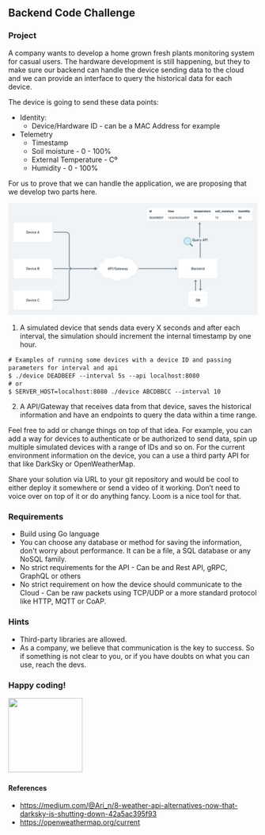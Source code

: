 ## Backend Code Challenge

### Project

A company wants to develop a home grown fresh plants monitoring system for casual users. The hardware development is still happening, but they to make sure our backend can handle the device sending data to the cloud and we can provide an interface to query the historical data for each device.

The device is going to send these data points:

- Identity:
  - Device/Hardware ID - can be a MAC Address for example
- Telemetry
  - Timestamp
  - Soil moisture - 0 - 100%
  - External Temperature - Cº
  - Humidity - 0 - 100%

For us to prove that we can handle the application, we are proposing that we develop two parts here.

![Architecture](./architecture.png)

1. A simulated device that sends data every X seconds and after each interval, the simulation should increment the internal timestamp by one hour.

```
# Examples of running some devices with a device ID and passing parameters for interval and api
$ ./device DEADBEEF --interval 5s --api localhost:8080
# or
$ SERVER_HOST=localhost:8080 ./device ABCDBBCC --interval 10
```

2. A API/Gateway that receives data from that device, saves the historical information and have an endpoints to query the data within a time range.

Feel free to add or change things on top of that idea. For example, you can add a way for devices to authenticate or be authorized to send data, spin up multiple simulated devices with a range of IDs and so on. For the current environment information on the device, you can a use a third party API for that like DarkSky or OpenWeatherMap.

Share your solution via URL to your git repository and would be cool to either deploy it somewhere or send a video of it working. Don’t need to voice over on top of it or do anything fancy. Loom is a nice tool for that.

### Requirements

- Build using Go language
- You can choose any database or method for saving the information, don't worry about performance. It can be a file, a SQL database or any NoSQL family.
- No strict requirements for the API - Can be and Rest API, gRPC, GraphQL or others
- No strict requirement on how the device should communicate to the Cloud - Can be raw packets using TCP/UDP or a more standard protocol like HTTP, MQTT or CoAP.

### Hints

- Third-party libraries are allowed.
- As a company, we believe that communication is the key to success. So if something is not clear to you, or if you have doubts on what you can use, reach the devs.

### Happy coding!

<img src="https://user-images.githubusercontent.com/5693916/30273942-84252588-96fb-11e7-9420-5516b92cb1f7.gif" data-canonical-src="https://user-images.githubusercontent.com/5693916/30273942-84252588-96fb-11e7-9420-5516b92cb1f7.gif" width="150" height="150" />

#### References

- https://medium.com/@Ari_n/8-weather-api-alternatives-now-that-darksky-is-shutting-down-42a5ac395f93
- https://openweathermap.org/current
